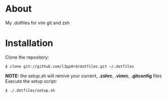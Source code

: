 # About

My .dotfiles for vim git and zsh

# Installation

Clone the repository:

    $ clone git://github.com/l3pp4rd/dotfiles.git ~/.dotfiles

**NOTE:** the setup.sh will remive your current, **.zshrc**, **.vimrc**, **.gitconfig** files
Execute the setup script:

    $ ./.dotfiles/setup.sh


